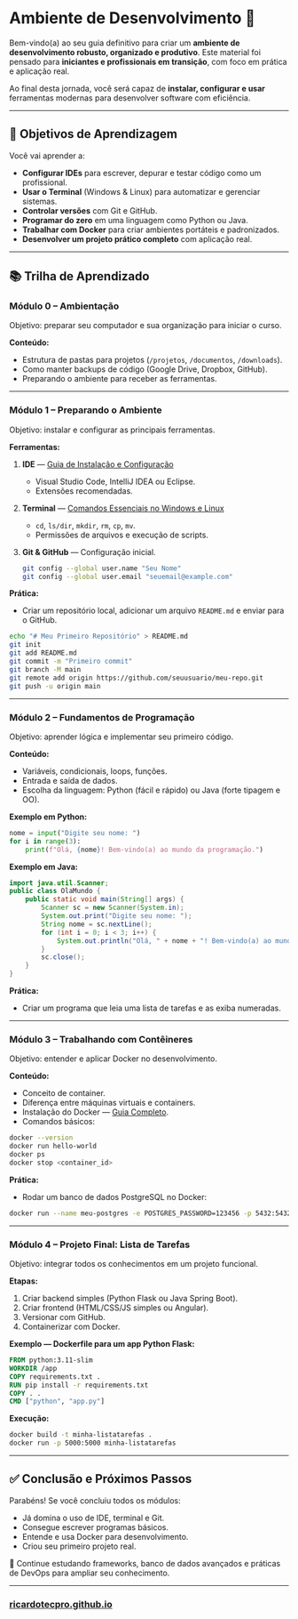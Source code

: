 # **Ambiente de Desenvolvimento 🚀**

Bem-vindo(a) ao seu guia definitivo para criar um **ambiente de desenvolvimento robusto, organizado e produtivo**.
Este material foi pensado para **iniciantes e profissionais em transição**, com foco em prática e aplicação real.

Ao final desta jornada, você será capaz de **instalar, configurar e usar** ferramentas modernas para desenvolver software com eficiência.

---

## 🎯 Objetivos de Aprendizagem

Você vai aprender a:

* **Configurar IDEs** para escrever, depurar e testar código como um profissional.
* **Usar o Terminal** (Windows & Linux) para automatizar e gerenciar sistemas.
* **Controlar versões** com Git e GitHub.
* **Programar do zero** em uma linguagem como Python ou Java.
* **Trabalhar com Docker** para criar ambientes portáteis e padronizados.
* **Desenvolver um projeto prático completo** com aplicação real.

---

## 📚 Trilha de Aprendizado

### **Módulo 0 – Ambientação**

Objetivo: preparar seu computador e sua organização para iniciar o curso.

**Conteúdo:**

* Estrutura de pastas para projetos (`/projetos`, `/documentos`, `/downloads`).
* Como manter backups de código (Google Drive, Dropbox, GitHub).
* Preparando o ambiente para receber as ferramentas.

---

### **Módulo 1 – Preparando o Ambiente**

Objetivo: instalar e configurar as principais ferramentas.

**Ferramentas:**

1. **IDE** — [Guia de Instalação e Configuração](./topicos/ides.md)

   * Visual Studio Code, IntelliJ IDEA ou Eclipse.
   * Extensões recomendadas.

2. **Terminal** — [Comandos Essenciais no Windows e Linux](../modulo_16_devops/terminal_windows_linux.md)

   * `cd`, `ls/dir`, `mkdir`, `rm`, `cp`, `mv`.
   * Permissões de arquivos e execução de scripts.

3. **Git & GitHub** — Configuração inicial.

   ```bash
   git config --global user.name "Seu Nome"
   git config --global user.email "seuemail@example.com"
   ```

**Prática:**

* Criar um repositório local, adicionar um arquivo `README.md` e enviar para o GitHub.

```bash
echo "# Meu Primeiro Repositório" > README.md
git init
git add README.md
git commit -m "Primeiro commit"
git branch -M main
git remote add origin https://github.com/seuusuario/meu-repo.git
git push -u origin main
```

---

### **Módulo 2 – Fundamentos de Programação**

Objetivo: aprender lógica e implementar seu primeiro código.

**Conteúdo:**

* Variáveis, condicionais, loops, funções.
* Entrada e saída de dados.
* Escolha da linguagem: Python (fácil e rápido) ou Java (forte tipagem e OO).

**Exemplo em Python:**

```python
nome = input("Digite seu nome: ")
for i in range(3):
    print(f"Olá, {nome}! Bem-vindo(a) ao mundo da programação.")
```

**Exemplo em Java:**

```java
import java.util.Scanner;
public class OlaMundo {
    public static void main(String[] args) {
        Scanner sc = new Scanner(System.in);
        System.out.print("Digite seu nome: ");
        String nome = sc.nextLine();
        for (int i = 0; i < 3; i++) {
            System.out.println("Olá, " + nome + "! Bem-vindo(a) ao mundo da programação.");
        }
        sc.close();
    }
}
```

**Prática:**

* Criar um programa que leia uma lista de tarefas e as exiba numeradas.

---

### **Módulo 3 – Trabalhando com Contêineres**

Objetivo: entender e aplicar Docker no desenvolvimento.

**Conteúdo:**

* Conceito de container.
* Diferença entre máquinas virtuais e containers.
* Instalação do Docker — [Guia Completo](../modulo_16_devops/docker.md).
* Comandos básicos:

```bash
docker --version
docker run hello-world
docker ps
docker stop <container_id>
```

**Prática:**

* Rodar um banco de dados PostgreSQL no Docker:

```bash
docker run --name meu-postgres -e POSTGRES_PASSWORD=123456 -p 5432:5432 -d postgres
```

---

### **Módulo 4 – Projeto Final: Lista de Tarefas**

Objetivo: integrar todos os conhecimentos em um projeto funcional.

**Etapas:**

1. Criar backend simples (Python Flask ou Java Spring Boot).
2. Criar frontend (HTML/CSS/JS simples ou Angular).
3. Versionar com GitHub.
4. Containerizar com Docker.

**Exemplo — Dockerfile para um app Python Flask:**

```dockerfile
FROM python:3.11-slim
WORKDIR /app
COPY requirements.txt .
RUN pip install -r requirements.txt
COPY . .
CMD ["python", "app.py"]
```

**Execução:**

```bash
docker build -t minha-listatarefas .
docker run -p 5000:5000 minha-listatarefas
```

---

## ✅ Conclusão e Próximos Passos

Parabéns!
Se você concluiu todos os módulos:

* Já domina o uso de IDE, terminal e Git.
* Consegue escrever programas básicos.
* Entende e usa Docker para desenvolvimento.
* Criou seu primeiro projeto real.

📌 Continue estudando frameworks, banco de dados avançados e práticas de DevOps para ampliar seu conhecimento.

---

### [ricardotecpro.github.io](https://ricardotecpro.github.io/)
